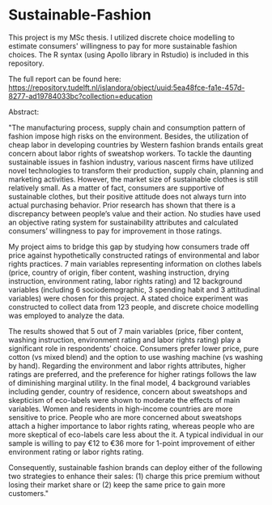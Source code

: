 # Sustainable-Fashion

This project is my MSc thesis. I utilized discrete choice modelling to estimate consumers' willingness to pay for more sustainable fashion choices. The R syntax (using Apollo library in Rstudio) is included in this repository.

The full report can be found here:
https://repository.tudelft.nl/islandora/object/uuid:5ea48fce-fa1e-457d-8277-ad19784033bc?collection=education

Abstract:

"The manufacturing process, supply chain and consumption pattern of fashion impose high risks on the environment. Besides, the utilization of cheap labor in developing countries by Western fashion brands entails great concern about labor rights of sweatshop workers. To tackle the daunting sustainable issues in fashion industry, various nascent firms have utilized novel technologies to transform their production, supply chain, planning and marketing activities. However, the market size of sustainable clothes is still relatively small. As a matter of fact, consumers are supportive of sustainable clothes, but their positive attitude does not always turn into actual purchasing behavior. Prior research has shown that there is a discrepancy between people’s value and their action. No studies have used an objective rating system for sustainability attributes and calculated consumers’ willingness to pay for improvement in those ratings. 

My project aims to bridge this gap by studying how consumers trade off price against hypothetically constructed ratings of environmental and labor rights practices. 7 main variables representing information on clothes labels (price, country of origin, fiber content, washing instruction, drying instruction, environment rating, labor rights rating) and 12 background variables (including 6 sociodemographic, 3 spending habit and 3 attitudinal variables) were chosen for this project. A stated choice experiment was constructed to collect data from 123 people, and discrete choice modelling was employed to analyze the data. 

The results showed that 5 out of 7 main variables (price, fiber content, washing instruction, environment rating and labor rights rating) play a significant role in respondents’ choice. Consumers prefer lower price, pure cotton (vs mixed blend) and the option to use washing machine (vs washing by hand). Regarding the environment and labor rights attributes, higher ratings are preferred, and the preference for higher ratings follows the law of diminishing marginal utility. In the final model, 4 background variables including gender, country of residence, concern about sweatshops and skepticism of eco-labels were shown to moderate the effects of main variables. Women and residents in high-income countries are more sensitive to price. People who are more concerned about sweatshops attach a higher importance to labor rights rating, whereas people who are more skeptical of eco-labels care less about the it. A typical individual in our sample is willing to pay €12 to €36 more for 1-point improvement of either environment rating or labor rights rating. 

Consequently, sustainable fashion brands can deploy either of the following two strategies to enhance their sales: (1) charge this price premium without losing their market share or (2) keep the same price to gain more customers."

